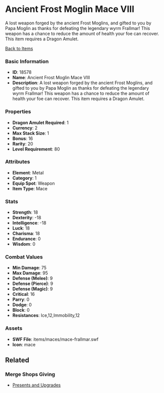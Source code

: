 # Ancient Frost Moglin Mace VIII

A lost weapon forged by the ancient Frost Moglins, and gifted to you by Papa Moglin as thanks for defeating the legendary wyrm Frallmar! This weapon has a chance to reduce the amount of health your foe can recover. This item requires a Dragon Amulet.

[Back to Items](../items.md)

### Basic Information

- **ID**: 18578
- **Name**: Ancient Frost Moglin Mace VIII
- **Description**: A lost weapon forged by the ancient Frost Moglins, and gifted to you by Papa Moglin as thanks for defeating the legendary wyrm Frallmar! This weapon has a chance to reduce the amount of health your foe can recover. This item requires a Dragon Amulet.

### Properties

- **Dragon Amulet Required**: 1
- **Currency**: 2
- **Max Stack Size**: 1
- **Bonus**: 16
- **Rarity**: 20
- **Level Requirement**: 80

### Attributes

- **Element**: Metal
- **Category**: 1
- **Equip Spot**: Weapon
- **Item Type**: Mace

### Stats

- **Strength**: 18
- **Dexterity**: -18
- **Intelligence**: -18
- **Luck**: 18
- **Charisma**: 18
- **Endurance**: 0
- **Wisdom**: 0

### Combat Values

- **Min Damage**: 75
- **Max Damage**: 95
- **Defense (Melee)**: 9
- **Defense (Pierce)**: 9
- **Defense (Magic)**: 9
- **Critical**: 16
- **Parry**: 0
- **Dodge**: 0
- **Block**: 0
- **Resistances**: Ice,12,Immobility,12

### Assets

- **SWF File**: items/maces/mace-frallmar.swf
- **Icon**: mace

## Related

### Merge Shops Giving

- [Presents and Upgrades](../merge-shops/300-presents-and-upgrades.md)


